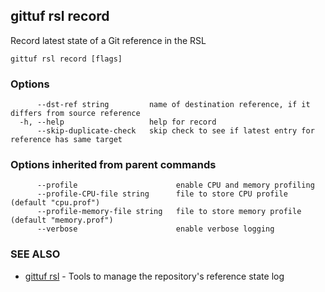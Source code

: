 ## gittuf rsl record

Record latest state of a Git reference in the RSL

```
gittuf rsl record [flags]
```

### Options

```
      --dst-ref string         name of destination reference, if it differs from source reference
  -h, --help                   help for record
      --skip-duplicate-check   skip check to see if latest entry for reference has same target
```

### Options inherited from parent commands

```
      --profile                      enable CPU and memory profiling
      --profile-CPU-file string      file to store CPU profile (default "cpu.prof")
      --profile-memory-file string   file to store memory profile (default "memory.prof")
      --verbose                      enable verbose logging
```

### SEE ALSO

* [gittuf rsl](gittuf_rsl.md)	 - Tools to manage the repository's reference state log

